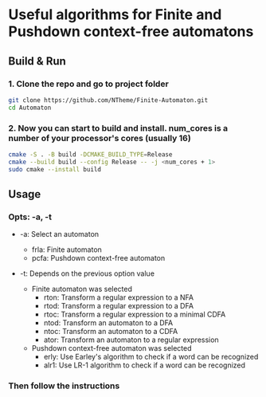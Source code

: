 # Useful algorithms for Finite and Pushdown context-free automatons

## Build & Run
### 1. Clone the repo and go to project folder
  ```sh
  git clone https://github.com/NTheme/Finite-Automaton.git
  cd Automaton
  ```

### 2. Now you can start to build and install. num_cores is a number of your processor's cores (usually 16)
  ```sh
  cmake -S . -B build -DCMAKE_BUILD_TYPE=Release
  cmake --build build --config Release -- -j <num_cores + 1>
  sudo cmake --install build
  ```

## Usage

### Opts: -a, -t

* -a: Select an automaton
  * frla: Finite automaton
  * pcfa: Pushdown context-free automaton

* -t: Depends on the previous option value
  * Finite automaton was selected
    * rton: Transform a regular expression to a NFA
    * rtod: Transform a regular expression to a DFA
    * rtoc: Transform a regular expression to a minimal CDFA
    * ntod: Transform an automaton to a DFA
    * ntoc: Transform an automaton to a CDFA
    * ator: Transform an automaton to a regular expression
  * Pushdown context-free automaton was selected
    * erly: Use Earley's algorithm to check if a word can be recognized
    * alr1: Use LR-1 algorithm to check if a word can be recognized

### Then follow the instructions
